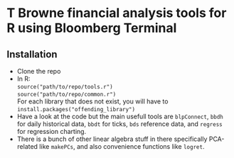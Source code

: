 # T Browne financial analysis tools for R using Bloomberg Terminal #

## Installation
* Clone the repo
* In R:  
  `source("path/to/repo/tools.r")`  
  `source("path/to/repo/common.r")`  
  For each library that does not exist, you will have to `install.packages("offending_library")`  
* Have a look at the code but the main usefull tools are `blpConnect`, `bbdh` for daily historical data, `bbdt` for ticks, `bds` reference data, and `regress` for regression charting.
* There is a bunch of other linear algebra stuff in there specifically PCA-related like `makePCs`, and also convenience functions like `logret`. 




